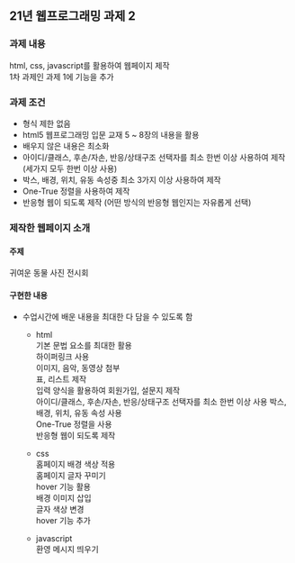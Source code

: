 ## 21년 웹프로그래밍 과제 2

### 과제 내용
html, css, javascript를 활용하여 웹페이지 제작    
1차 과제인 과제 1에 기능을 추가   

### 과제 조건
* 형식 제한 없음
* html5 웹프로그래밍 입문 교재 5 ~ 8장의 내용을 활용
* 배우지 않은 내용은 최소화
* 아이디/클래스, 후손/자손, 반응/상태구조 선택자를  최소 한번 이상 사용하여 제작 (세가지 모두 한번 이상 사용)   
* 박스, 배경, 위치, 유동 속성중 최소 3가지 이상 사용하여 제작    
* One-True 정렬을 사용하여 제작    
* 반응형 웹이 되도록 제작 (어떤 방식의 반응형 웹인지는 자유롭게 선택)    

### 제작한 웹페이지 소개
#### 주제
귀여운 동물 사진 전시회
#### 구현한 내용
+ 수업시간에 배운 내용을 최대한 다 담을 수 있도록 함

  + html  
    기본 문법 요소를 최대한 활용  
    하이퍼링크 사용  
    이미지, 음악, 동영상 첨부  
    표, 리스트 제작  
    입력 양식을 활용하여 회원가입, 설문지 제작  
    아이디/클래스, 후손/자손, 반응/상태구조 선택자를  최소 한번 이상 사용 
    박스, 배경, 위치, 유동 속성 사용    
    One-True 정렬을 사용    
    반응형 웹이 되도록 제작    
    
  + css  
    홈페이지 배경 색상 적용  
    홈페이지 글자 꾸미기  
    hover 기능 활용  
    배경 이미지 삽입   
    글자 색상 변경   
    hover 기능 추가   
  
  + javascript  
    환영 메시지 띄우기  
